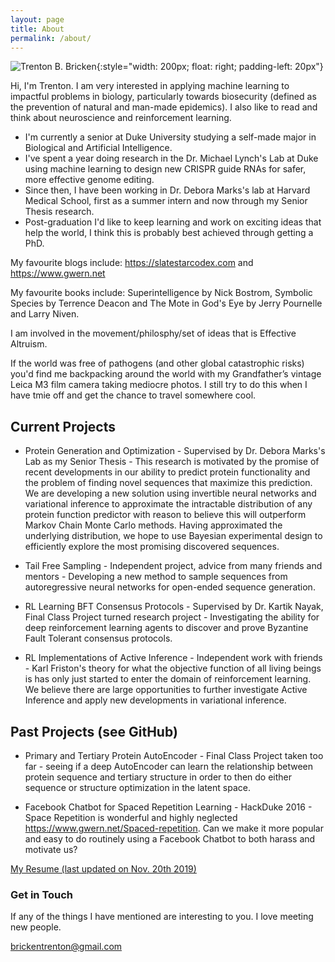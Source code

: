 ```yaml
---
layout: page
title: About
permalink: /about/
---
```


![Trenton B. Bricken](../images/me.jpg){:style="width: 200px; float: right; padding-left: 20px"}

Hi, I'm Trenton. I am very interested in applying machine learning to impactful problems in biology, particularly towards biosecurity (defined as the prevention of natural and man-made epidemics). I also like to read and think about neuroscience and reinforcement learning. 
* I'm currently a senior at Duke University studying a self-made major in Biological and Artificial Intelligence. 
* I've spent a year doing research in the Dr. Michael Lynch's Lab at Duke using machine learning to design new CRISPR guide RNAs for safer, more effective genome editing. 
* Since then, I have been working in Dr. Debora Marks's lab at Harvard Medical School, first as a summer intern and now through my Senior Thesis research. 
* Post-graduation I'd like to keep learning and  work on exciting ideas that help the world, I think this is probably best achieved through getting a PhD. 

My favourite blogs include: <https://slatestarcodex.com> and <https://www.gwern.net> 

My favourite books include: Superintelligence by Nick Bostrom, Symbolic Species by Terrence Deacon and The Mote in God's Eye by Jerry Pournelle and Larry Niven. 

I am involved in the movement/philosphy/set of ideas that is Effective Altruism. 

If the world was free of pathogens (and other global catastrophic risks) you'd find me backpacking around the world with my Grandfather’s vintage Leica M3 film camera taking mediocre photos. I still try to do this when I have tmie off and get the chance to travel somewhere cool. 

## Current Projects 

* Protein Generation and Optimization - Supervised by Dr. Debora Marks's Lab as my Senior Thesis - This research is motivated by the promise of recent developments in our ability to predict protein functionality and the problem of finding novel sequences that maximize this prediction. We are developing a new solution using invertible neural networks and variational inference to approximate the intractable distribution of any protein function predictor with reason to believe this will outperform Markov Chain Monte Carlo methods. Having approximated the underlying distribution, we hope to use Bayesian experimental design to efficiently explore the most promising discovered sequences.

* Tail Free Sampling - Independent project, advice from many friends and mentors - Developing a new method to sample sequences from autoregressive neural networks for open-ended sequence generation. 

* RL Learning BFT Consensus Protocols - Supervised by Dr. Kartik Nayak, Final Class Project turned research project - Investigating the ability for deep reinforcement learning agents to discover and prove Byzantine Fault Tolerant consensus protocols.

* RL Implementations of Active Inference - Independent work with friends - Karl Friston's theory for what the objective function of all living beings is has only just started to enter the domain of reinforcement learning. We believe there are large opportunities to further investigate Active Inference and apply new developments in variational inference. 

## Past Projects (see GitHub)

* Primary and Tertiary Protein AutoEncoder - Final Class Project taken too far - seeing if a deep AutoEncoder can learn the relationship between protein sequence and tertiary structure in order to then do either sequence or structure optimization in the latent space. 

* Facebook Chatbot for Spaced Repetition Learning - HackDuke 2016 - Space Repetition is wonderful and highly neglected <https://www.gwern.net/Spaced-repetition>. Can we make it more popular and easy to do routinely using a Facebook Chatbot to both harass and motivate us? 

[My Resume (last updated on Nov. 20th 2019)](../documents/Trenton-Bricken-Resume.pdf)

### Get in Touch

If any of the things I have mentioned are interesting to you. I love meeting new people. 

[brickentrenton@gmail.com](mailto:brickentrenton@gmail.com)